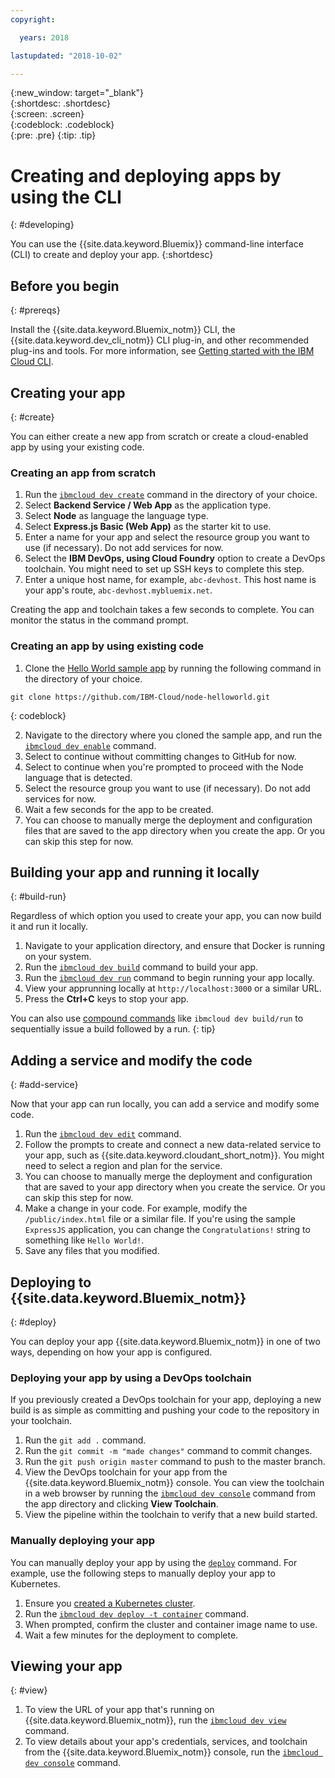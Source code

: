 ```yaml
---
copyright:

  years: 2018

lastupdated: "2018-10-02"

---
```


{:new_window: target="_blank"}  
{:shortdesc: .shortdesc}  
{:screen: .screen}  
{:codeblock: .codeblock}  
{:pre: .pre}
{:tip: .tip}

# Creating and deploying apps by using the CLI
{: #developing}

You can use the {{site.data.keyword.Bluemix}} command-line interface (CLI) to create and deploy your app. 
{:shortdesc}

## Before you begin
{: #prereqs}

Install the {{site.data.keyword.Bluemix_notm}} CLI, the {{site.data.keyword.dev_cli_notm}} CLI plug-in, and other recommended plug-ins and tools. For more information, see [Getting started with the IBM Cloud CLI](/docs/cli/index.html). 

## Creating your app
{: #create}

You can either create a new app from scratch or create a cloud-enabled app by using your existing code. 

### Creating an app from scratch

1. Run the [`ibmcloud dev create`](/docs/cli/idt/commands.html#create) command in the directory of your choice.
2. Select **Backend Service / Web App** as the application type.
3. Select **Node** as language the language type.
4. Select **Express.js Basic (Web App)** as the starter kit to use.
5. Enter a name for your app and select the resource group you want to use (if necessary). Do not add services for now.
6. Select the **IBM DevOps, using Cloud Foundry** option to create a DevOps toolchain. You might need to set up SSH keys to complete this step.
7. Enter a unique host name, for example, `abc-devhost`. This host name is your app's route, `abc-devhost.mybluemix.net`.

Creating the app and toolchain takes a few seconds to complete. You can monitor the status in the command prompt.

### Creating an app by using existing code

1. Clone the [Hello World sample app](https://github.com/IBM-Cloud/node-helloworld) by running the following command in the directory of your choice.

  ```
  git clone https://github.com/IBM-Cloud/node-helloworld.git
  ```
  {: codeblock}

2. Navigate to the directory where you cloned the sample app, and run the [`ibmcloud dev enable`](/docs/cli/idt/commands.html#enable) command.
3. Select to continue without committing changes to GitHub for now.
4. Select to continue when you're prompted to proceed with the Node language that is detected.
5. Select the resource group you want to use (if necessary). Do not add services for now.
6. Wait a few seconds for the app to be created. 
7. You can choose to manually merge the deployment and configuration files that are saved to the app directory when you create the app. Or you can skip this step for now.

## Building your app and running it locally
{: #build-run}

Regardless of which option you used to create your app, you can now build it and run it locally.

1. Navigate to your application directory, and ensure that Docker is running on your system.
2. Run the [`ibmcloud dev build`](/docs/cli/idt/commands.html#build) command to build your app.
3. Run the [`ibmcloud dev run`](/docs/cli/idt/commands.html#run) command to begin running your app locally.
4. View your apprunning locally at `http://localhost:3000` or a similar URL.
5. Press the **Ctrl+C** keys to stop your app.

You can also use [compound commands](/docs/cli/idt/commands.html#compound) like `ibmcloud dev build/run` to sequentially issue a build followed by a run.
{: tip}

## Adding a service and modify the code
{: #add-service}

Now that your app can run locally, you can add a service and modify some code. 

1. Run the [`ibmcloud dev edit`](/docs/cli/idt/commands.html#edit) command.
2. Follow the prompts to create and connect a new data-related service to your app, such as {{site.data.keyword.cloudant_short_notm}}. You might need to select a region and plan for the service.
3. You can choose to manually merge the deployment and configuration that are saved to your app directory when you create the service. Or you can skip this step for now.
4. Make a change in your code. For example, modify the `/public/index.html` file or a similar file. If you're using the sample `ExpressJS` application, you can change the `Congratulations!` string to something like `Hello World!`.
5. Save any files that you modified.

## Deploying to {{site.data.keyword.Bluemix_notm}}
{: #deploy}

You can deploy your app {{site.data.keyword.Bluemix_notm}} in one of two ways, depending on how your app is configured. 

### Deploying your app by using a DevOps toolchain

If you previously created a DevOps toolchain for your app, deploying a new build is as simple as committing and pushing your code to the repository in your toolchain. 

1. Run the `git add .` command.
2. Run the `git commit -m "made changes"` command to commit changes.
3. Run the `git push origin master` command to push to the master branch.
4. View the DevOps toolchain for your app from the {{site.data.keyword.Bluemix_notm}} console. You can view the toolchain in a web browser by running the [`ibmcloud dev console`](/docs/cli/idt/commands.html#console) command from the app directory and clicking **View Toolchain**.
5. View the pipeline within the toolchain to verify that a new build started.

### Manually deploying your app

You can manually deploy your app by using the [`deploy`](/docs/cli/idt/commands.html#deploy) command. For example, use the following steps to manually deploy your app to Kubernetes.

1. Ensure you [created a Kubernetes cluster](https://console.bluemix.net/containers-kubernetes/overview).
2. Run the [`ibmcloud dev deploy -t container`](/docs/cli/idt/commands.html#deploy) command.
3. When prompted, confirm the cluster and container image name to use.
4. Wait a few minutes for the deployment to complete.

## Viewing your app
{: #view}

1. To view the URL of your app that's running on {{site.data.keyword.Bluemix_notm}}, run the [`ibmcloud dev view`](/docs/cli/idt/commands.html#view) command.
2. To view details about your app's credentials, services, and toolchain from the {{site.data.keyword.Bluemix_notm}} console, run the [`ibmcloud dev console`](/docs/cli/idt/commands.html#console) command. 


